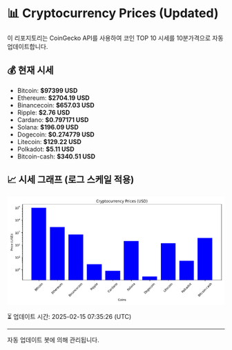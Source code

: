 
# 📊 Cryptocurrency Prices (Updated)

이 리포지토리는 CoinGecko API를 사용하여 코인 TOP 10 시세를 10분가격으로 자동 업데이트합니다.

## 💰 현재 시세
- Bitcoin: **$97399 USD**
- Ethereum: **$2704.19 USD**
- Binancecoin: **$657.03 USD**
- Ripple: **$2.76 USD**
- Cardano: **$0.797171 USD**
- Solana: **$196.09 USD**
- Dogecoin: **$0.274779 USD**
- Litecoin: **$129.22 USD**
- Polkadot: **$5.11 USD**
- Bitcoin-cash: **$340.51 USD**

## 📈 시세 그래프 (로그 스케일 적용)
![Crypto Prices](crypto_prices.png)

⏳ 업데이트 시간: 2025-02-15 07:35:26 (UTC)

---
자동 업데이트 봇에 의해 관리됩니다.
